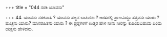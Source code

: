 +++
title = "044 ನರಕಿ ಯಾವನು"

+++
44. ಯಾವನು ನರಕವಾಸಿ ? ಯಾವನು ಸಜ್ಜನ ಬಾಹಿರನು ? ಅರಸರಲ್ಲಿ ಪ್ರಾಣವಿದ್ದೂ ಸತ್ತವನು ಯಾರು ? ಹುಚ್ಚನು ಯಾರು? ಮಾನರಹಿತನು ಯಾರು ? ಈ ಪ್ರಶ್ನೆಗಳಿಗೆ ಉತ್ತರ ಹೇಳಿ ನೀನು ನೀರನ್ನು ಕುಡಿಯಬಹುದು ಎಂದು ಯಕ್ಷನು ಹೇಳಿದನು.